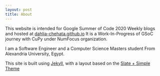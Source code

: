 ```yaml
---
layout: post
title: About
---
```

<p>
This website is intended for Google Summer of Code 2020 Weekly blogs and hosted at <a href="https://dahlia-chehata.github.io/"> dahlia-chehata.github.io</a>
It is a Work-In-Progress of GSoC journey with CuPy under NumFocus organization.
</p>
<p>
I am a Software Engineer and a Computer Science Masters student From Alexandria University, Egypt.
<a href="mailto:dahliachehata@gmail.com" title="Mail"><i class="fa fa-envelope-square fa-3x"></i></a>
<a href="https://www.linkedin.com/in/dahliashehata/" title="LinkedIn"><i class="fa fa-linkedin-square fa-3x"></i></a>
<a href="https://github.com/Dahlia-Chehata" title="Github"><i class="fa fa-github-square fa-3x"></i></a>
</p>
<p>
This site is built using <a href="https://jekyllrb.com">Jekyll</a>, with a layout based on the <a href="https://github.com/benradford/Slate-and-Simple-Jekyll-Theme">Slate + Simple Theme</a>
</p>

<!--
<p>
This theme is available for free under the MIT open source software license.
<br>
The theme can be found <a href="https://github.com/benradford/Slate-and-Simple-Jekyll-Theme">here</a>.
<br>
The theme requires <a href="https://jekyllrb.com">Jekyll</a>, a static-site generator compatible with <a href="https://pages.github.com">pages.github.com</a>.
</p>

<hr>

<p>
Maecenas tempus ullamcorper ante, sed eleifend purus mollis a. Sed ut molestie eros. Etiam arcu mi, consequat id ligula nec, faucibus dictum tortor. Ut tempus felis non commodo luctus. Nunc ac ullamcorper leo. Suspendisse et lorem eu leo iaculis vehicula nec vel mauris. Nullam eget porta ante.
</p>

<p>
Nunc tellus justo, pharetra sit amet blandit nec, mattis eu turpis. Praesent efficitur posuere nunc, non dapibus lectus placerat eget. Vestibulum ante ipsum primis in faucibus orci luctus et ultrices posuere cubilia Curae; Aenean a tincidunt velit. Nam ac ultricies metus. Morbi non erat ac nunc rutrum congue. Aliquam ultrices viverra felis quis pharetra. Vestibulum ante ipsum primis in faucibus orci luctus et ultrices posuere cubilia Curae;
</p>

<p>
Phasellus pellentesque odio eget massa finibus, in aliquam lectus tincidunt. Suspendisse potenti. Fusce nisi ipsum, facilisis sed nunc non, congue gravida augue. Lorem ipsum dolor sit amet, consectetur adipiscing elit. Praesent ut elementum nulla. Ut iaculis elit ac lectus elementum, mollis porta ex ultricies. Maecenas pretium lectus quis vulputate feugiat. Curabitur vitae ex in eros eleifend volutpat vitae sed dui.
</p>
-->
